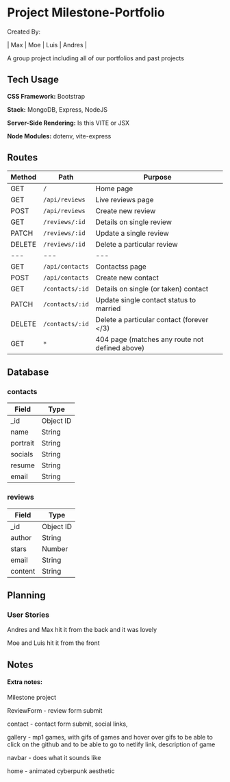 # Project Milestone-Portfolio

Created By:

| Max | Moe | Luis | Andres |

A group project including all of our portfolios and past projects

## Tech Usage

**CSS Framework:** Bootstrap

**Stack:** MongoDB, Express, NodeJS

**Server-Side Rendering:** Is this VITE or JSX

**Node Modules:** dotenv, vite-express

## Routes

| Method | Path            | Purpose                                        |
| ------ | --------------- | ---------------------------------------------- |
| GET    | `/`             | Home page                                      |
| GET    | `/api/reviews`  | Live reviews page                              |
| POST   | `/api/reviews`  | Create new review                              |
| GET    | `/reviews/:id`  | Details on single review                       |
| PATCH  | `/reviews/:id`  | Update a single review                         |
| DELETE | `/reviews/:id`  | Delete a particular review                     |
| ---    | ---             | ---                                            |
| GET    | `/api/contacts` | Contactss page                                 |
| POST   | `/api/contacts` | Create new contact                             |
| GET    | `/contacts/:id` | Details on single (or taken) contact           |
| PATCH  | `/contacts/:id` | Update single contact status to married        |
| DELETE | `/contacts/:id` | Delete a particular contact (forever </3)      |
| GET    | `*`             | 404 page (matches any route not defined above) |

## Database

### contacts

| Field    | Type      |
| -------- | --------- |
| \_id     | Object ID |
| name     | String    |
| portrait | String    |
| socials  | String    |
| resume   | String    |
| email    | String    |

### reviews

| Field   | Type      |
| ------- | --------- |
| \_id    | Object ID |
| author  | String    |
| stars   | Number    |
| email   | String    |
| content | String    |

## Planning

### User Stories

Andres and Max hit it from the back and it was lovely

Moe and Luis hit it from the front

## Notes

#### Extra notes:

Milestone project 

ReviewForm - review form submit

contact - contact form submit, social links,

gallery - mp1 games, with gifs of games and hover over gifs to be able to click on the github and to be able to go to netlify link, description of game

navbar - does what it sounds like

home - animated cyberpunk aesthetic
